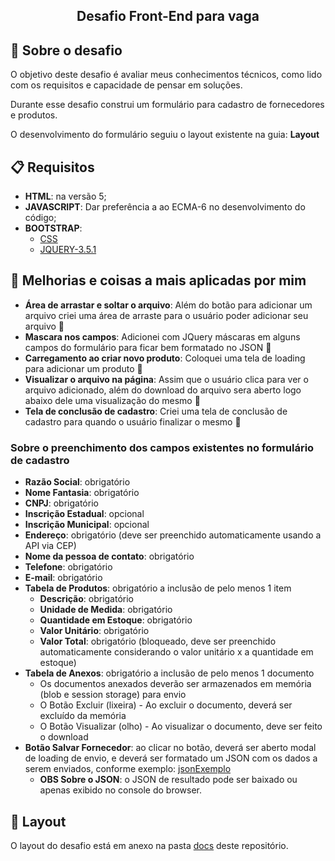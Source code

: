 
<h2 align="center">
  Desafio Front-End para vaga
</h2>


## 🚀 Sobre o desafio

O objetivo deste desafio é avaliar meus conhecimentos técnicos, como lido com os requisitos e capacidade de pensar em soluções.

Durante esse desafio construi um formulário para cadastro de fornecedores e produtos.

O desenvolvimento do formulário seguiu o layout existente na guia: **Layout**


## 📋 Requisitos


- **HTML**: na versão 5;
- **JAVASCRIPT**: Dar preferência a ao ECMA-6 no desenvolvimento do código; 
- **BOOTSTRAP**:  
  - [CSS](https://fluig.totvs.com/style-guide/css/fluig-style-guide.min.css)
  - [JQUERY-3.5.1 ](https://jquery.com/download/)


## 📌 Melhorias e coisas a mais aplicadas por mim
- **Área de arrastar e soltar o arquivo**: Além do botão para adicionar um arquivo criei uma área de arraste para o usuário poder adicionar seu arquivo 🚀
- **Mascara nos campos**: Adicionei com JQuery máscaras em alguns campos do formulário para ficar bem formatado no JSON 🚀
- **Carregamento ao criar novo produto**: Coloquei uma tela de loading para adicionar um produto  🚀
- **Visualizar o arquivo na página**: Assim que o usuário clica para ver o arquivo adicionado, além do download do arquivo sera aberto logo abaixo dele uma visualização do mesmo 🚀
- **Tela de conclusão de cadastro**: Criei uma tela de conclusão de cadastro para quando o usuário finalizar o mesmo 🚀
 

### Sobre o preenchimento dos campos existentes no formulário de cadastro

- **Razão Social**: obrigatório
- **Nome Fantasia**: obrigatório
- **CNPJ**: obrigatório
- **Inscrição Estadual**: opcional
- **Inscrição Municipal**: opcional
- **Endereço**: obrigatório (deve ser preenchido automaticamente usando a API via CEP)
- **Nome da pessoa de contato**: obrigatório
- **Telefone**: obrigatório
- **E-mail**: obrigatório
- **Tabela de Produtos**: obrigatório a inclusão de pelo menos 1 item
  - **Descrição**: obrigatório
  - **Unidade de Medida**: obrigatório
  - **Quantidade em Estoque**: obrigatório
  - **Valor Unitário**: obrigatório
  - **Valor Total**: obrigatório (bloqueado, deve ser preenchido automaticamente considerando o valor unitário x a quantidade em estoque)
- **Tabela de Anexos**: obrigatório a inclusão de pelo menos 1 documento
  - Os documentos anexados deverão ser armazenados em memória (blob e session storage) para envio
  - O Botão Excluir (lixeira) - Ao excluir o documento, deverá ser excluído da memória
  - O Botão Visualizar (olho) - Ao visualizar o documento, deve ser feito o download
- **Botão Salvar Fornecedor**: ao clicar no botão, deverá ser aberto modal de loading de envio, e deverá ser formatado um JSON com os dados a serem enviados, conforme exemplo: [jsonExemplo](./jsonExemplo/) 
  - **OBS Sobre o JSON**: o JSON de resultado pode ser baixado ou apenas exibido no console do browser.

## 🎨 Layout

O layout do desafio está em anexo na pasta [docs](./docs/) deste repositório.
